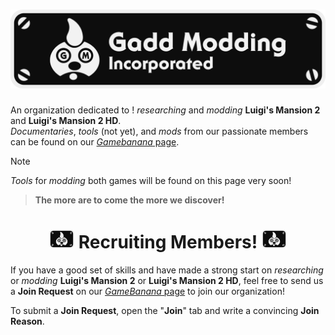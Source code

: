 <h1 align="center">
  <img src="Logo.png" width="750">
</h1>

An organization dedicated to ! *researching* and *modding* **Luigi's Mansion 2** and **Luigi's Mansion 2 HD**.<br>
*Documentaries*, *tools* (not yet), and *mods* from our passionate members can be found on our [*Gamebanana* page](https://gamebanana.com/studios/37863).

> [!NOTE]
> *Tools* for *modding* both games will be found on this page very soon!

> **The more are to come the more we discover!** <br>

<h1 align="center">
  <img src="Flag.png" width="40">
  Recruiting Members!
  <img src="Flag.png" width="40">
</h1>

If you have a good set of skills and have made a strong start on *researching* or *modding* **Luigi's Mansion 2** or **Luigi's Mansion 2 HD**, feel free to send us a **Join Request** on our [*GameBanana* page](https://gamebanana.com/studios/37863) to join our organization!

To submit a **Join Request**, open the "**Join**" tab and write a convincing **Join Reason**.
